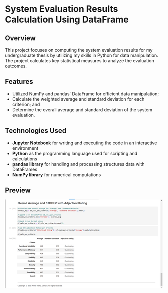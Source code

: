 <h1>System Evaluation Results Calculation Using DataFrame</h1>
<h2>Overview</h2>
<p>This project focuses on computing the system evaluation results for my undergraduate thesis by utilizing my skills in Python for data manipulation. The project calculates key statistical measures to analyze the evaluation outcomes.</p>

<h2>Features</h2>
<ul>
    <li>Utilized NumPy and pandas' DataFrame for efficient data manipulation;</li>
    <li>Calculate the weighted average and standard deviation for each criterion; and</li>
    <li>Determine the overall average and standard deviation of the system evaluation. </li>
</ul>

<h2>Technologies Used</h2>
<ul>
  <li><b>Jupyter Notebook</b> for writing and executing the code in an interactive environment</li>
  <li><b>Python</b> as the programming language used for scripting and calculations </li>
  <li><b>pandas library</b> for handling and processing structures data with DataFrames</li>
  <li><b>NumPy library</b> for numerical computations</li>
</ul>

<h2>Preview</h2>
<img 
  src= "preview.png" 
  alt="project-preview">
